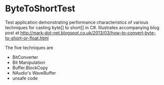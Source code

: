 ByteToShortTest
===============

Test application demonstrating performance characteristics of various techniques for casting byte[] to short[] in C#.
Illustrates accompanying blog post at http://mark-dot-net.blogspot.co.uk/2013/03/how-to-convert-byte-to-short-or-float.html

The five techniques are

- BitConverter
- Bit Manipulation
- Buffer.BlockCopy
- NAudio's WaveBuffer 
- unsafe code
